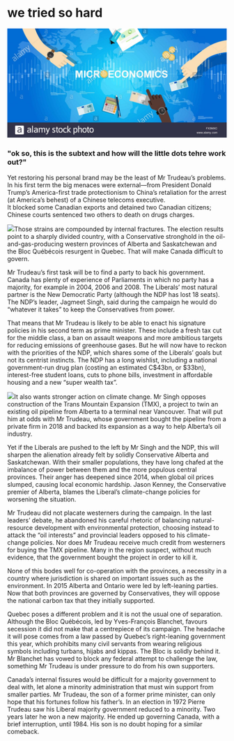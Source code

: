 <div class="thirdOverlayLine"></div>

<h1 class="titlo">
     we tried so hard 
</h1>

<div class="firsto">
    <img src="../../assets/micro1.jpg" class="imma">
    <h3 class="appetize">
    "ok so, this is the subtext and how will the little dots tehre work out?"
    </h3>
</div>

<primo>

Yet restoring his personal brand may be the least of Mr Trudeau’s problems. In his first term the big menaces were external—from President Donald Trump’s America-first trade protectionism to China’s retaliation for the arrest (at America’s behest) of a Chinese telecoms executive.    
It blocked some Canadian exports and detained two Canadian citizens; Chinese courts sentenced two others to death on drugs charges.

<img src="../../assets/first.gif" class="lefto">Those strains are compounded by internal fractures. The election results point to a sharply divided country, with a Conservative stronghold in the oil-and-gas-producing western provinces of Alberta and Saskatchewan and the Bloc Québécois resurgent in Quebec. That will make Canada difficult to govern.

Mr Trudeau’s first task will be to find a party to back his government. Canada has plenty of experience of Parliaments in which no party has a majority, for example in 2004, 2006 and 2008. The Liberals’ most natural partner is the New Democratic Party (although the NDP has lost 18 seats). The NDP’s leader, Jagmeet Singh, said during the campaign he would do “whatever it takes” to keep the Conservatives from power.

That means that Mr Trudeau is likely to be able to enact his signature policies in his second term as prime minister. These include a fresh tax cut for the middle class, a ban on assault weapons and more ambitious targets for reducing emissions of greenhouse gases. But he will now have to reckon with the priorities of the NDP, which shares some of the Liberals’ goals but not its centrist instincts. The NDP has a long wishlist, including a national government-run drug plan (costing an estimated C$43bn, or $33bn), interest-free student loans, cuts to phone bills, investment in affordable housing and a new “super wealth tax”.

<img src="../../assets/snow.jpg" class="righto">It also wants stronger action on climate change. Mr Singh opposes construction of the Trans Mountain Expansion (TMX), a project to twin an existing oil pipeline from Alberta to a terminal near Vancouver. That will put him at odds with Mr Trudeau, whose government bought the pipeline from a private firm in 2018 and backed its expansion as a way to help Alberta’s oil industry.

Yet if the Liberals are pushed to the left by Mr Singh and the NDP, this will sharpen the alienation already felt by solidly Conservative Alberta and Saskatchewan. With their smaller populations, they have long chafed at the imbalance of power between them and the more populous central provinces. Their anger has deepened since 2014, when global oil prices slumped, causing local economic hardship. Jason Kenney, the Conservative premier of Alberta, blames the Liberal’s climate-change policies for worsening the situation.

Mr Trudeau did not placate westerners during the campaign. In the last leaders’ debate, he abandoned his careful rhetoric of balancing natural-resource development with environmental protection, choosing instead to attack the “oil interests” and provincial leaders opposed to his climate-change policies. Nor does Mr Trudeau receive much credit from westerners for buying the TMX pipeline. Many in the region suspect, without much evidence, that the government bought the project in order to kill it.

None of this bodes well for co-operation with the provinces, a necessity in a country where jurisdiction is shared on important issues such as the environment. In 2015 Alberta and Ontario were led by left-leaning parties. Now that both provinces are governed by Conservatives, they will oppose the national carbon tax that they initially supported.

Quebec poses a different problem and it is not the usual one of separation. Although the Bloc Québécois, led by Yves-François Blanchet, favours secession it did not make that a centrepiece of its campaign. The headache it will pose comes from a law passed by Quebec’s right-leaning government this year, which prohibits many civil servants from wearing religious symbols including turbans, hijabs and kippas. The Bloc is solidly behind it. Mr Blanchet has vowed to block any federal attempt to challenge the law, something Mr Trudeau is under pressure to do from his own supporters.

Canada’s internal fissures would be difficult for a majority government to deal with, let alone a minority administration that must win support from smaller parties. Mr Trudeau, the son of a former prime minister, can only hope that his fortunes follow his father’s. In an election in 1972 Pierre Trudeau saw his Liberal majority government reduced to a minority. Two years later he won a new majority. He ended up governing Canada, with a brief interruption, until 1984. His son is no doubt hoping for a similar comeback.

</primo>
